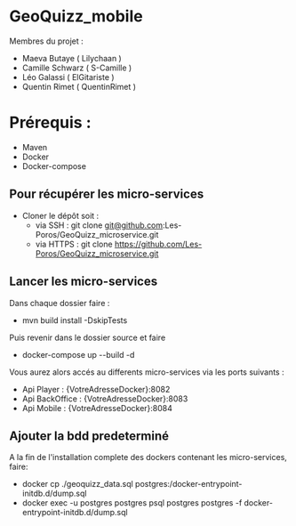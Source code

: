 # GeoQuizz_mobile

Membres du projet :
- Maeva Butaye    ( Lilychaan )
- Camille Schwarz ( S-Camille )
- Léo Galassi     ( ElGitariste )
- Quentin Rimet   ( QuentinRimet )

# Prérequis :

* Maven
* Docker
* Docker-compose

## Pour récupérer les micro-services

* Cloner le dépôt soit :
    - via SSH : git clone git@github.com:Les-Poros/GeoQuizz_microservice.git
    - via HTTPS : git clone https://github.com/Les-Poros/GeoQuizz_microservice.git
    
## Lancer les micro-services

Dans chaque dossier faire : 
* mvn build install -DskipTests 

Puis revenir dans le dossier source et faire
* docker-compose up --build -d

Vous aurez alors accés au differents micro-services via les ports suivants :

* Api Player : {VotreAdresseDocker}:8082
* Api BackOffice : {VotreAdresseDocker}:8083
* Api Mobile : {VotreAdresseDocker}:8084

## Ajouter la bdd predeterminé

A la fin de l'installation complete des dockers contenant les micro-services, faire: 
* docker cp ./geoquizz_data.sql postgres:/docker-entrypoint-initdb.d/dump.sql
* docker exec -u postgres postgres psql postgres postgres -f docker-entrypoint-initdb.d/dump.sql
